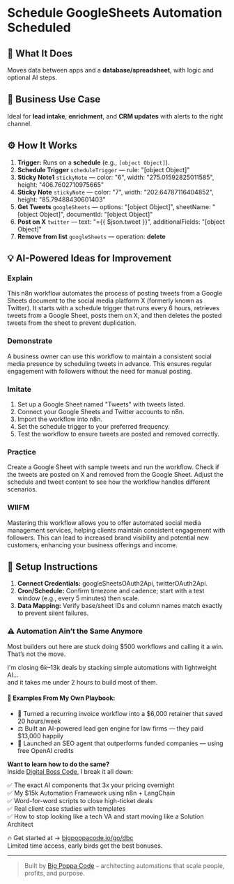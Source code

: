 # Schedule GoogleSheets Automation Scheduled
## 🚀 What It Does
Moves data between apps and a **database/spreadsheet**, with logic and optional AI steps.

## 💼 Business Use Case
Ideal for **lead intake**, **enrichment**, and **CRM updates** with alerts to the right channel.

## ⚙️ How It Works
1. **Trigger:** Runs on a **schedule** (e.g., `[object Object]`).
2. **Schedule Trigger** `scheduleTrigger` — rule: "[object Object]"
3. **Sticky Note1** `stickyNote` — color: "6", width: "275.01592825011585", height: "406.7602710975665"
4. **Sticky Note** `stickyNote` — color: "7", width: "202.64787116404852", height: "85.79488430601403"
5. **Get Tweets** `googleSheets` — options: "[object Object]", sheetName: "[object Object]", documentId: "[object Object]"
6. **Post on X** `twitter` — text: "={{ $json.tweet }}", additionalFields: "[object Object]"
7. **Remove from list** `googleSheets` — operation: **delete**

## 💡 AI-Powered Ideas for Improvement
### Explain
This n8n workflow automates the process of posting tweets from a Google Sheets document to the social media platform X (formerly known as Twitter). It starts with a schedule trigger that runs every 6 hours, retrieves tweets from a Google Sheet, posts them on X, and then deletes the posted tweets from the sheet to prevent duplication.

### Demonstrate
A business owner can use this workflow to maintain a consistent social media presence by scheduling tweets in advance. This ensures regular engagement with followers without the need for manual posting.

### Imitate
1. Set up a Google Sheet named "Tweets" with tweets listed.
2. Connect your Google Sheets and Twitter accounts to n8n.
3. Import the workflow into n8n.
4. Set the schedule trigger to your preferred frequency.
5. Test the workflow to ensure tweets are posted and removed correctly.

### Practice
Create a Google Sheet with sample tweets and run the workflow. Check if the tweets are posted on X and removed from the Google Sheet. Adjust the schedule and tweet content to see how the workflow handles different scenarios.

### WIIFM
Mastering this workflow allows you to offer automated social media management services, helping clients maintain consistent engagement with followers. This can lead to increased brand visibility and potential new customers, enhancing your business offerings and income.

## 🔧 Setup Instructions
1. **Connect Credentials:** googleSheetsOAuth2Api, twitterOAuth2Api.
2. **Cron/Schedule:** Confirm timezone and cadence; start with a test window (e.g., every 5 minutes) then scale.
3. **Data Mapping:** Verify base/sheet IDs and column names match exactly to prevent silent failures.

### ⚠️ Automation Ain’t the Same Anymore

Most builders out here are stuck doing $500 workflows and calling it a win.  
That’s not the move.  

I'm closing $6k–$13k deals by stacking simple automations with lightweight AI...  
and it takes me under 2 hours to build most of them.

#### 🧠 Examples From My Own Playbook:
- 🔁 Turned a recurring invoice workflow into a $6,000 retainer that saved 20 hours/week  
- ⚖️ Built an AI-powered lead gen engine for law firms — they paid $13,000 happily  
- 🚀 Launched an SEO agent that outperforms funded companies — using free OpenAI credits  

**Want to learn how to do the same?**  
Inside [Digital Boss Code](https://bigpoppacode.io/go/dbc), I break it all down:

✅ The exact AI components that 3x your pricing overnight  
✅ My $15k Automation Framework using n8n + LangChain  
✅ Word-for-word scripts to close high-ticket deals  
✅ Real client case studies with templates  
✅ How to stop looking like a tech VA and start moving like a Solution Architect  

🔥 Get started at → [bigpoppacode.io/go/dbc](https://bigpoppacode.io/go/dbc)  
Limited time access, early birds get the best bonuses.

---
> Built by [Big Poppa Code](https://bigpoppacode.io) – architecting automations that scale people, profits, and purpose.
